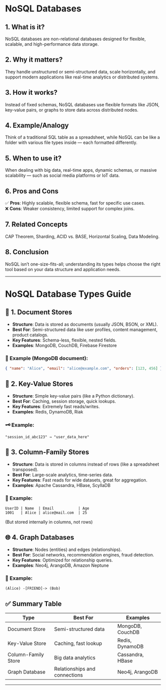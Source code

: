 # NoSQL Databases

## 1. What is it?
NoSQL databases are non-relational databases designed for flexible, scalable, and high-performance data storage.

## 2. Why it matters?
They handle unstructured or semi-structured data, scale horizontally, and support modern applications like real-time analytics or distributed systems.

## 3. How it works?
Instead of fixed schemas, NoSQL databases use flexible formats like JSON, key-value pairs, or graphs to store data across distributed nodes.

## 4. Example/Analogy
Think of a traditional SQL table as a spreadsheet, while NoSQL can be like a folder with various file types inside — each formatted differently.

## 5. When to use it?
When dealing with big data, real-time apps, dynamic schemas, or massive scalability — such as social media platforms or IoT data.

## 6. Pros and Cons
✅ **Pros**: Highly scalable, flexible schema, fast for specific use cases.  
❌ **Cons**: Weaker consistency, limited support for complex joins.

## 7. Related Concepts
CAP Theorem, Sharding, ACID vs. BASE, Horizontal Scaling, Data Modeling.

## 8. Conclusion
NoSQL isn’t one-size-fits-all; understanding its types helps choose the right tool based on your data structure and application needs.

---

# NoSQL Database Types Guide

## 🧠 1. Document Stores
* **Structure**: Data is stored as documents (usually JSON, BSON, or XML).
* **Best For**: Semi-structured data like user profiles, content management, product catalogs.
* **Key Features**: Schema-less, flexible, nested fields.
* **Examples**: MongoDB, CouchDB, Firebase Firestore

### 🧾 Example (MongoDB document):
```json
{ "name": "Alice", "email": "alice@example.com", "orders": [123, 456] }
```

## 🔑 2. Key-Value Stores
* **Structure**: Simple key-value pairs (like a Python dictionary).
* **Best For**: Caching, session storage, quick lookups.
* **Key Features**: Extremely fast reads/writes.
* **Examples**: Redis, DynamoDB, Riak

### 🗝️ Example:
```
"session_id_abc123" → "user_data_here"
```

## 🧮 3. Column-Family Stores
* **Structure**: Data is stored in columns instead of rows (like a spreadsheet transposed).
* **Best For**: Large-scale analytics, time-series data.
* **Key Features**: Fast reads for wide datasets, great for aggregation.
* **Examples**: Apache Cassandra, HBase, ScyllaDB

### 🧱 Example:
```
UserID | Name  | Email           | Age
1001   | Alice | alice@mail.com  | 25
```
(But stored internally in columns, not rows)

## 🌐 4. Graph Databases
* **Structure**: Nodes (entities) and edges (relationships).
* **Best For**: Social networks, recommendation engines, fraud detection.
* **Key Features**: Optimized for relationship queries.
* **Examples**: Neo4j, ArangoDB, Amazon Neptune

### 🔗 Example:
```
(Alice) -[FRIEND]-> (Bob)
```

## ✅ Summary Table

| Type | Best For | Examples |
|------|----------|----------|
| Document Store | Semi-structured data | MongoDB, CouchDB |
| Key-Value Store | Caching, fast lookup | Redis, DynamoDB |
| Column-Family Store | Big data analytics | Cassandra, HBase |
| Graph Database | Relationships and connections | Neo4j, ArangoDB |

---
